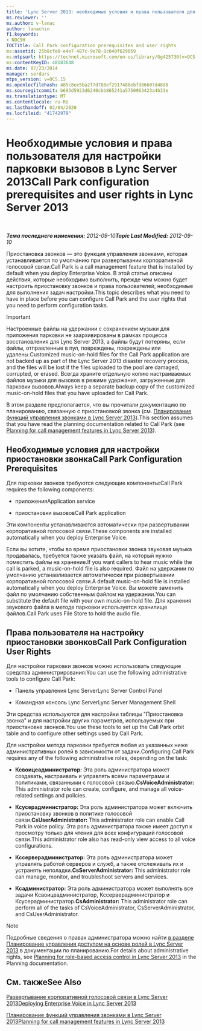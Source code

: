 ```yaml
---
title: 'Lync Server 2013: необходимые условия и права пользователя для настройки парковки вызовов'
ms.reviewer: ''
ms.author: v-lanac
author: lanachin
f1.keywords:
- NOCSH
TOCTitle: Call Park configuration prerequisites and user rights
ms:assetid: 25b8cfe0-e4e7-487c-9e78-8c040f629059
ms:mtpsurl: https://technet.microsoft.com/en-us/library/Gg425730(v=OCS.15)
ms:contentKeyID: 48183648
ms.date: 07/23/2014
manager: serdars
mtps_version: v=OCS.15
ms.openlocfilehash: 485c8ee5ba2f7d788ef2917488ebfd86607d48d8
ms.sourcegitcommit: b693d5923d6240cbb865241a5750963423a4b33e
ms.translationtype: MT
ms.contentlocale: ru-RU
ms.lasthandoff: 02/04/2020
ms.locfileid: "41742979"
---
```

<div data-xmlns="http://www.w3.org/1999/xhtml">

<div class="topic" data-xmlns="http://www.w3.org/1999/xhtml" data-msxsl="urn:schemas-microsoft-com:xslt" data-cs="http://msdn.microsoft.com/en-us/">

<div data-asp="http://msdn2.microsoft.com/asp">

# <a name="call-park-configuration-prerequisites-and-user-rights-in-lync-server-2013"></a><span data-ttu-id="bb63e-102">Необходимые условия и права пользователя для настройки парковки вызовов в Lync Server 2013</span><span class="sxs-lookup"><span data-stu-id="bb63e-102">Call Park configuration prerequisites and user rights in Lync Server 2013</span></span>

</div>

<div id="mainSection">

<div id="mainBody">

<span> </span>

<span data-ttu-id="bb63e-103">_**Тема последнего изменения:** 2012-09-10_</span><span class="sxs-lookup"><span data-stu-id="bb63e-103">_**Topic Last Modified:** 2012-09-10_</span></span>

<span data-ttu-id="bb63e-104">Приостановка звонков — это функция управления звонками, которая устанавливается по умолчанию при развертывании корпоративной голосовой связи.</span><span class="sxs-lookup"><span data-stu-id="bb63e-104">Call Park is a call management feature that is installed by default when you deploy Enterprise Voice.</span></span> <span data-ttu-id="bb63e-105">В этой статье описаны действия, которые необходимо выполнить, прежде чем можно будет настроить приостановку звонков и права пользователей, необходимые для выполнения задач настройки.</span><span class="sxs-lookup"><span data-stu-id="bb63e-105">This topic describes what you need to have in place before you can configure Call Park and the user rights that you need to perform configuration tasks.</span></span>

<div>


> [!IMPORTANT]  
> <span data-ttu-id="bb63e-106">Настроенные файлы на удержании с сохранением музыки для приложения парковки не заархивированы в рамках процесса восстановления для Lync Server 2013, а файлы будут потеряны, если файлы, отправленные в пул, повреждены, повреждены или удалены.</span><span class="sxs-lookup"><span data-stu-id="bb63e-106">Customized music-on-hold files for the Call Park application are not backed up as part of the Lync Server 2013 disaster recovery process, and the files will be lost if the files uploaded to the pool are damaged, corrupted, or erased.</span></span> <span data-ttu-id="bb63e-107">Всегда храните отдельную копию настраиваемых файлов музыки для вызовов в режиме удержания, загруженные для парковки вызовов.</span><span class="sxs-lookup"><span data-stu-id="bb63e-107">Always keep a separate backup copy of the customized music-on-hold files that you have uploaded for Call Park.</span></span>



</div>

<span data-ttu-id="bb63e-108">В этом разделе предполагается, что вы прочитали документацию по планированию, связанную с приостановкой звонка (см. [Планирование функций управления звонками в Lync Server 2013](lync-server-2013-planning-for-call-management-features.md)).</span><span class="sxs-lookup"><span data-stu-id="bb63e-108">This section assumes that you have read the planning documentation related to Call Park (see [Planning for call management features in Lync Server 2013](lync-server-2013-planning-for-call-management-features.md)).</span></span>

<div>

## <a name="call-park-configuration-prerequisites"></a><span data-ttu-id="bb63e-109">Необходимые условия для настройки приостановки звонка</span><span class="sxs-lookup"><span data-stu-id="bb63e-109">Call Park Configuration Prerequisites</span></span>

<span data-ttu-id="bb63e-110">Для парковки звонков требуются следующие компоненты:</span><span class="sxs-lookup"><span data-stu-id="bb63e-110">Call Park requires the following components:</span></span>

  - <span data-ttu-id="bb63e-111">приложения</span><span class="sxs-lookup"><span data-stu-id="bb63e-111">Application service</span></span>

  - <span data-ttu-id="bb63e-112">приостановки вызовов</span><span class="sxs-lookup"><span data-stu-id="bb63e-112">Call Park application</span></span>

<span data-ttu-id="bb63e-113">Эти компоненты устанавливаются автоматически при развертывании корпоративной голосовой связи.</span><span class="sxs-lookup"><span data-stu-id="bb63e-113">These components are installed automatically when you deploy Enterprise Voice.</span></span>

<span data-ttu-id="bb63e-114">Если вы хотите, чтобы во время приостановки звонка звуковая музыка продавалась, требуется также указать файл, на который нужно поместить файлы на хранение.</span><span class="sxs-lookup"><span data-stu-id="bb63e-114">If you want callers to hear music while the call is parked, a music-on-hold file is also required.</span></span> <span data-ttu-id="bb63e-115">Файл на удержании по умолчанию устанавливается автоматически при развертывании корпоративной голосовой связи.</span><span class="sxs-lookup"><span data-stu-id="bb63e-115">A default music-on-hold file is installed automatically when you deploy Enterprise Voice.</span></span> <span data-ttu-id="bb63e-116">Вы можете заменить файл по умолчанию собственным файлом на удержании.</span><span class="sxs-lookup"><span data-stu-id="bb63e-116">You can substitute the default file with your own music-on-hold file.</span></span> <span data-ttu-id="bb63e-117">Для хранения звукового файла в методе парковки используется хранилище файлов.</span><span class="sxs-lookup"><span data-stu-id="bb63e-117">Call Park uses File Store to hold the audio file.</span></span>

</div>

<div>

## <a name="call-park-configuration-user-rights"></a><span data-ttu-id="bb63e-118">Права пользователя на настройку приостановки звонков</span><span class="sxs-lookup"><span data-stu-id="bb63e-118">Call Park Configuration User Rights</span></span>

<span data-ttu-id="bb63e-119">Для настройки парковки звонков можно использовать следующие средства администрирования:</span><span class="sxs-lookup"><span data-stu-id="bb63e-119">You can use the following administrative tools to configure Call Park:</span></span>

  - <span data-ttu-id="bb63e-120">Панель управления Lync Server</span><span class="sxs-lookup"><span data-stu-id="bb63e-120">Lync Server Control Panel</span></span>

  - <span data-ttu-id="bb63e-121">Командная консоль Lync Server</span><span class="sxs-lookup"><span data-stu-id="bb63e-121">Lync Server Management Shell</span></span>

<span data-ttu-id="bb63e-122">Эти средства используются для настройки таблицы "Приостановка звонка" и для настройки других параметров, используемых при приостановке звонков.</span><span class="sxs-lookup"><span data-stu-id="bb63e-122">You use these tools to set up the Call Park orbit table and to configure other settings used by Call Park.</span></span>

<span data-ttu-id="bb63e-123">Для настройки метода парковки требуется любая из указанных ниже административных ролей в зависимости от задачи.</span><span class="sxs-lookup"><span data-stu-id="bb63e-123">Configuring Call Park requires any of the following administrative roles, depending on the task:</span></span>

  - <span data-ttu-id="bb63e-124">**Ксвоицеадминистратор:** Эта роль администратора может создавать, настраивать и управлять всеми параметрами и политиками, связанными с голосовой связью.</span><span class="sxs-lookup"><span data-stu-id="bb63e-124">**CsVoiceAdministrator:** This administrator role can create, configure, and manage all voice-related settings and policies.</span></span>

  - <span data-ttu-id="bb63e-125">**Ксусерадминистратор:** Эта роль администратора может включить приостановку звонков в политике голосовой связи.</span><span class="sxs-lookup"><span data-stu-id="bb63e-125">**CsUserAdministrator:** This administrator role can enable Call Park in voice policy.</span></span> <span data-ttu-id="bb63e-126">Эта роль администратора также имеет доступ к просмотру только для чтения для всех конфигураций голосовой связи.</span><span class="sxs-lookup"><span data-stu-id="bb63e-126">This administrator role also has read-only view access to all voice configurations.</span></span>

  - <span data-ttu-id="bb63e-127">**Кссерверадминистратор:** Эта роль администратора может управлять работой серверов и служб, а также отслеживать их и устранять неполадки.</span><span class="sxs-lookup"><span data-stu-id="bb63e-127">**CsServerAdministrator:** This administrator role can manage, monitor, and troubleshoot servers and services.</span></span>

  - <span data-ttu-id="bb63e-128">**Ксадминистратор:** Эта роль администратора может выполнять все задачи Ксвоицеадминистратор, Кссерверадминистратор и Ксусерадминистратор.</span><span class="sxs-lookup"><span data-stu-id="bb63e-128">**CsAdministrator:** This administrator role can perform all of the tasks of CsVoiceAdministrator, CsServerAdministrator, and CsUserAdministrator.</span></span>

<div>


> [!NOTE]  
> <span data-ttu-id="bb63e-129">Подробные сведения о правах администратора можно найти <A href="lync-server-2013-planning-for-role-based-access-control.md">в разделе Планирование управления доступом на основе ролей в Lync Server 2013</A> в документации по планированию.</span><span class="sxs-lookup"><span data-stu-id="bb63e-129">For details about administrative rights, see <A href="lync-server-2013-planning-for-role-based-access-control.md">Planning for role-based access control in Lync Server 2013</A> in the Planning documentation.</span></span>



</div>

</div>

<div>

## <a name="see-also"></a><span data-ttu-id="bb63e-130">См. также</span><span class="sxs-lookup"><span data-stu-id="bb63e-130">See Also</span></span>


[<span data-ttu-id="bb63e-131">Развертывание корпоративной голосовой связи в Lync Server 2013</span><span class="sxs-lookup"><span data-stu-id="bb63e-131">Deploying Enterprise Voice in Lync Server 2013</span></span>](lync-server-2013-deploying-enterprise-voice.md)  


[<span data-ttu-id="bb63e-132">Планирование функций управления звонками в Lync Server 2013</span><span class="sxs-lookup"><span data-stu-id="bb63e-132">Planning for call management features in Lync Server 2013</span></span>](lync-server-2013-planning-for-call-management-features.md)  
  

</div>

</div>

<span> </span>

</div>

</div>

</div>

